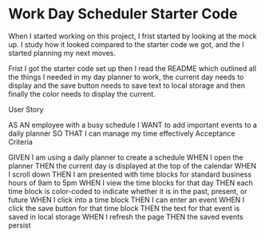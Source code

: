 # Work Day Scheduler Starter Code

When I started working on this project, I frist started by looking at the mock up. I study how it looked compared to the starter code we got, and the I started planning my next moves. 

Frist I got the starter code set up then I read the README which outlined all the things I needed in my day planner to work, the current day needs to display and the save button needs to save text to local storage and then finally the color needs to display the current. 

User Story

AS AN employee with a busy schedule
I WANT to add important events to a daily planner
SO THAT I can manage my time effectively
Acceptance Criteria

GIVEN I am using a daily planner to create a schedule
WHEN I open the planner
THEN the current day is displayed at the top of the calendar
WHEN I scroll down
THEN I am presented with time blocks for standard business hours of 9am to 5pm
WHEN I view the time blocks for that day
THEN each time block is color-coded to indicate whether it is in the past, present, or future
WHEN I click into a time block
THEN I can enter an event
WHEN I click the save button for that time block
THEN the text for that event is saved in local storage
WHEN I refresh the page
THEN the saved events persist